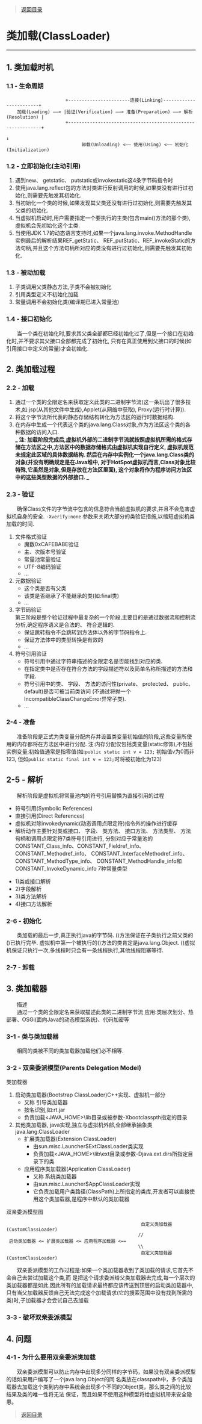 > [返回目录](https://github.com/Crab2died/jdepth)

#                                            类加载(ClassLoader)
----
## 1. 类加载时机
### 1.1 - 生命周期
```
                      +-----------------------连接(Linking)------------------------+
    加载(Loading) ——> |验证(Verification) ——> 准备(Preparation) ——> 解析(Resolution) |
                      +------------------------------------------------------------+
                                                                            ↓
                            卸载(Unloading) <—— 使用(Using) <—— 初始化(Initialization)
```

### 1.2 - 立即初始化(主动引用)  
   1. 遇到new、 getstatic、 putstatic或invokestatic这4条字节码指令时
   2. 使用java.lang.reflect包的方法对类进行反射调用的时候,如果类没有进行过初始化,则需要先触发其初始化.
   3. 当初始化一个类的时候,如果发现其父类还没有进行过初始化,则需要先触发其父类的初始化.
   4. 当虚拟机启动时,用户需要指定一个要执行的主类(包含main()方法的那个类),虚拟机会先初始化这个主类.
   5. 当使用JDK 1.7的动态语言支持时,如果一个java.lang.invoke.MethodHandle实例最后的解析结果REF_getStatic、
      REF_putStatic、REF_invokeStatic的方法句柄,并且这个方法句柄所对应的类没有进行过初始化,则需要先触发其初始化.
      
### 1.3 - 被动加载
   1. 子类调用父类静态方法,子类不会被初始化
   2. 引用类型定义不初始化加载
   3. 常量调用不会初始化类(编译期已进入常量池)
   
### 1.4 - 接口初始化
   &emsp;&emsp;当一个类在初始化时,要求其父类全部都已经初始化过了,但是一个接口在初始化时,并不要求其父接口全部都完成了初始化,
   只有在真正使用到父接口的时候(如引用接口中定义的常量)才会初始化.

## 2. 类加载过程
### 2.2 - 加载
   1. 通过一个类的全限定名来获取定义此类的二进制字节流(这一条玩出了很多技术,如:jsp(从其他文件中生成),Applet(从网络中获取),
        Proxy(运行时计算)).
   2. 将这个字节流所代表的静态存储结构转化为方法区的运行时数据结构.
   3. 在内存中生成一个代表这个类的java.lang.Class对象,作为方法区这个类的各种数据的访问入口.  
   **_ 
   注:
   加载阶段完成后,虚拟机外部的二进制字节流就按照虚拟机所需的格式存储在方法区之中,方法区中的数据存储格式由虚拟机实现自行定义,
   虚拟机规范未规定此区域的具体数据结构. 然后在内存中实例化一个java.lang.Class类的对象(并没有明确规定是在Java堆中,
   对于HotSpot虚拟机而言,Class对象比较特殊,它虽然是对象,但是存放在方法区里面),
   这个对象将作为程序访问方法区中的这些类型数据的外部接口.
   _**

### 2.3 - 验证
   &emsp;&emsp;确保Class文件的字节流中包含的信息符合当前虚拟机的要求,并且不会危害虚拟机自身的安全.
   `-Xverify:none`
   参数来关闭大部分的类验证措施,以缩短虚拟机类加载的时间.  
   1.  文件格式验证
        - 魔数0xCAFEBABE验证
        - 主、次版本号验证
        - 常量池常量验证
        - UTF-8编码验证
        - ...
   2.  元数据验证
        - 这个类是否有父类
        - 该类是否继承了不能继承的类(如:final类)
        - ...
   3.  字节码验证  
       第三阶段是整个验证过程中最复杂的一个阶段,主要目的是通过数据流和控制流分析,确定程序语义是合法的、 符合逻辑的.
        - 保证跳转指令不会跳转到方法体以外的字节码指令上.
        - 保证方法体中的类型转换是有效的
        - ...
   4.  符号引用验证
        - 符号引用中通过字符串描述的全限定名是否能找到对应的类.
        - 在指定类中是否存在符合方法的字段描述符以及简单名称所描述的方法和字段.
        - 符号引用中的类、 字段、 方法的访问性(private、 protected、 public、 default)是否可被当前类访问
          (不通过将抛一个IncompatibleClassChangeError异常子类).
        - ...

### 2-4 - 准备
   &emsp;&emsp;准备阶段是正式为类变量分配内存并设置类变量初始值的阶段,这些变量所使用的内存都将在方法区中进行分配.
   注:内存分配仅包括类变量(static修饰),不包括实例变量;初始值通常是指零值(如:`public static int v = 123;` 初始值v为0而非123,
   但如`public static final int v = 123;`时将被初始化为123)

## 2-5 - 解析
   &emsp;&emsp;解析阶段是虚拟机将常量池内的符号引用替换为直接引用的过程
   - 符号引用(Symbolic References)
   - 直接引用(Direct References)
   - 虚拟机对除invokedynamic(动态调用点限定符)指令外的操作进行缓存
   - 解析动作主要针对类或接口、 字段、 类方法、 接口方法、 方法类型、 方法句柄和调用点限定符7类符号引用进行,
     分别对应于常量池的CONSTANT_Class_info、CONSTANT_Fieldref_info、 CONSTANT_Methodref_info、
     CONSTANT_InterfaceMethodref_info、 CONSTANT_MethodType_info、
     CONSTANT_MethodHandle_info和CONSTANT_InvokeDynamic_info 7种常量类型
   * 1)类或接口解析
   * 2)字段解析
   * 3)类方法解析
   * 4)接口方法解析

### 2-6 - 初始化
   &emsp;&emsp;类加载的最后一步,真正执行java的字节码.
   <clinit>()方法保证在子类执行之前父类的<clinit>()已执行完毕.
   虚拟机中第一个被执行的<clinit>()方法的类肯定是java.lang.Object.
   <clinit>()虚拟机保证只执行一次,多线程时只会有一条线程执行,其他线程阻塞等待.

### 2-7 - 卸载

## 3. 类加载器
   &emsp;&emsp;描述  
   &emsp;&emsp;通过一个类的全限定名来获取描述此类的二进制字节流
   应用:类层次划分、热部署、OSGi(面向Java的动态模型系统)、代码加密等

### 3-1 - 类与类加载器
   &emsp;&emsp;相同的类被不同的类加载器加载他们必不相等.

### 3-2 - 双亲委派模型(Parents Delegation Model)
   类加载器  
   1. 启动类加载器(Bootstrap ClassLoader)C++实现、虚拟机一部分
        - 又称 引导类加载器
        - 按名识别,如:rt.jar
        - 负责加载<JAVA_HOME>\lib目录或被参数-Xbootclasspth指定的目录
   2. 其他类加载器, java实现,独立与虚拟机外部,全部继承抽象类java.lang.ClassLoader
        - 扩展类加载器(Extension ClassLoader)
            * 由sun.misc.Launcher$ExtClassLoader类实现
            * 负责加载<JAVA_HOME>\lib\ext目录或参数-Djava.ext.dirs所指定目录下的类
        - 应用程序类加载器(Application ClassLoader)
            * 又称 系统类加载器
            * 由sun.misc.Launcher$AppClassLoader实现
            * 它负责加载用户类路径(ClassPath)上所指定的类库,开发者可以直接使用这个类加载器,是程序中默认的类加载器  

   双亲委派模型图
   ```
                                                     自定义类加载器(CustomClassLoader)
                                                    //
    启动类加载器 <= 扩展类加载器 <= 应用程序加载器 <==
                                                    \\
                                                     自定义类加载器(CustomClassLoader)
   ```
   &emsp;&emsp;双亲委派模型的工作过程是:如果一个类加载器收到了类加载的请求,它首先不会自己去尝试加载这个类,而
   是把这个请求委派给父类加载器去完成,每一个层次的类加载器都是如此,因此所有的加载请求最终都应该传送到顶层的启动类加载器中,
   只有当父加载器反馈自己无法完成这个加载请求(它的搜索范围中没有找到所需的类)时,子加载器才会尝试自己去加载

### 3-3 - 破坏双亲委派模型

## 4. 问题
### 4-1 - 为什么要用双亲委派类加载
   &emsp;&emsp;双亲委派模型可以防止内存中出现多分同样的字节码，如果没有双亲委派模型的话如果用户编写了一个java.lang.Object的同
   名类放在classpath中，多个类加载器去加载这个类到内存中系统会出现多个不同的Object类，那么类之间的比较结果及类的唯一性将无法
   保证，而且如果不使用这种模型将给虚拟机带来安全隐患。
   
> [返回目录](https://github.com/Crab2died/jdepth)